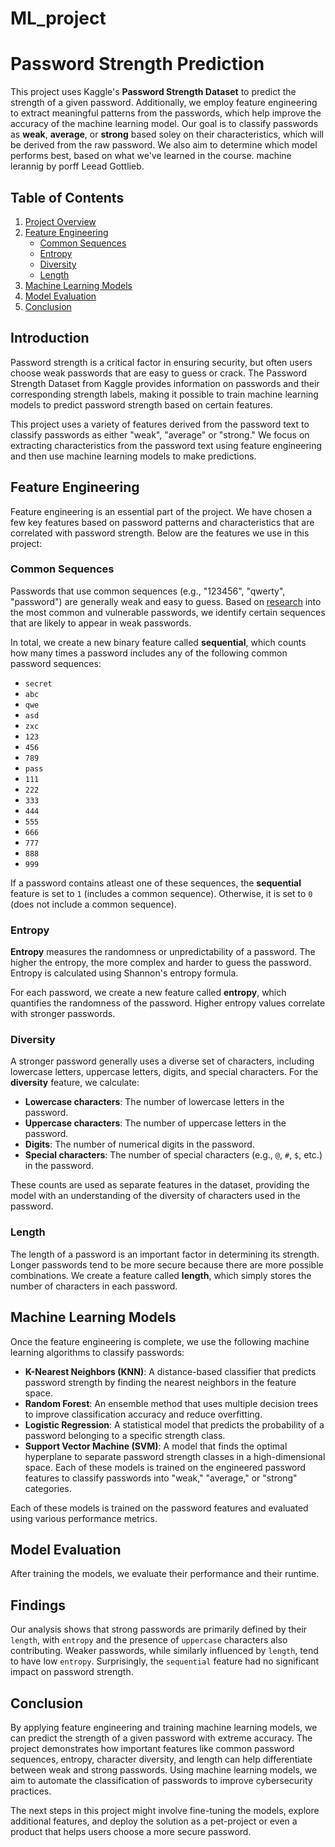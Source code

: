 # ML_project
# Password Strength Prediction

This project uses Kaggle's **Password Strength Dataset** to predict the strength of a given password. Additionally, we employ feature engineering to extract meaningful patterns from the passwords, which help improve the accuracy of the machine learning model. Our goal is to classify passwords as **weak**, **average**, or **strong** based soley on their characteristics, which will be derived from the raw password. We also aim to determine which model performs best, based on what we've learned in the course. machine lerannig  by porff Leead Gottlieb.
## Table of Contents

1. [Project Overview](#project-overview)
2. [Feature Engineering](#feature-engineering)
   - [Common Sequences](#common-sequences)
   - [Entropy](#entropy)
   - [Diversity](#diversity)
   - [Length](#length)
3. [Machine Learning Models](#machine-learning-models)
4. [Model Evaluation](#model-evaluation)
5. [Conclusion](#conclusion)

## Introduction

Password strength is a critical factor in ensuring security, but often users choose weak passwords that are easy to guess or crack. The Password Strength Dataset from Kaggle provides information on passwords and their corresponding strength labels, making it possible to train machine learning models to predict password strength based on certain features.

This project uses a variety of features derived from the password text to classify passwords as either "weak", "average" or "strong." We focus on extracting characteristics from the password text using feature engineering and then use machine learning models to make predictions.

## Feature Engineering

Feature engineering is an essential part of the project. We have chosen a few key features based on password patterns and characteristics that are correlated with password strength. Below are the features we use in this project:

### Common Sequences

Passwords that use common sequences (e.g., "123456", "qwerty", "password") are generally weak and easy to guess. Based on [research](https://www.codemotion.com/magazine/cybersecurity/the-most-common-passwords-of-2024-weve-all-used-them-at-least-oncecybersecurity) into the most common and vulnerable passwords, we identify certain sequences that are likely to appear in weak passwords.

In total, we create a new binary feature called **sequential**, which counts how many times a password includes any of the following common password sequences:

- `secret`
- `abc`
- `qwe`
- `asd`
- `zxc`
- `123`
- `456`
- `789`
- `pass`
- `111`
- `222`
- `333`
- `444`
- `555`
- `666`
- `777`
- `888`
- `999`

If a password contains atleast one of these sequences, the **sequential** feature is set to `1` (includes a common sequence). Otherwise, it is set to `0` (does not include a common sequence). 

### Entropy

**Entropy** measures the randomness or unpredictability of a password. The higher the entropy, the more complex and harder to guess the password. Entropy is calculated using Shannon's entropy formula.

For each password, we create a new feature called **entropy**, which quantifies the randomness of the password. Higher entropy values correlate with stronger passwords.

### Diversity

A stronger password generally uses a diverse set of characters, including lowercase letters, uppercase letters, digits, and special characters. For the **diversity** feature, we calculate:

- **Lowercase characters**: The number of lowercase letters in the password.
- **Uppercase characters**: The number of uppercase letters in the password.
- **Digits**: The number of numerical digits in the password.
- **Special characters**: The number of special characters (e.g., `@`, `#`, `$`, etc.) in the password.

These counts are used as separate features in the dataset, providing the model with an understanding of the diversity of characters used in the password.

### Length

The length of a password is an important factor in determining its strength. Longer passwords tend to be more secure because there are more possible combinations. We create a feature called **length**, which simply stores the number of characters in each password.

## Machine Learning Models

Once the feature engineering is complete, we use the following machine learning algorithms to classify passwords:

- **K-Nearest Neighbors (KNN)**: A distance-based classifier that predicts password strength by finding the nearest neighbors in the feature space.
- **Random Forest**: An ensemble method that uses multiple decision trees to improve classification accuracy and reduce overfitting.
- **Logistic Regression**: A statistical model that predicts the probability of a password belonging to a specific strength class.
- **Support Vector Machine (SVM)**: A model that finds the optimal hyperplane to separate password strength classes in a high-dimensional space.
Each of these models is trained on the engineered password features to classify passwords into "weak," "average," or "strong" categories.

Each of these models is trained on the password features and evaluated using various performance metrics.


## Model Evaluation

After training the models, we evaluate their performance and their runtime.

## Findings

Our analysis shows that strong passwords are primarily defined by their `length`, with `entropy` and the presence of `uppercase` characters also contributing. Weaker passwords, while similarly influenced by `length`, tend to have low `entropy`. Surprisingly, the `sequential` feature had no significant impact on password strength.

## Conclusion

By applying feature engineering and training machine learning models, we can predict the strength of a given password with extreme accuracy. The project demonstrates how important features like common password sequences, entropy, character diversity, and length can help differentiate between weak and strong passwords. Using machine learning models, we aim to automate the classification of passwords to improve cybersecurity practices.

The next steps in this project might involve fine-tuning the models, explore additional features, and deploy the solution as a pet-project or even a product that helps users choose a more secure password.
